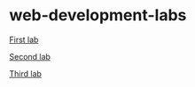 # web-development-labs
[First lab](https://github.com/Scarmaing-Whebrolted/web-lab-1)

[Second lab](https://github.com/Scarmaing-Whebrolted/web-lab-2)

[Third lab](https://github.com/Scarmaing-Whebrolted/web-lab-3)
